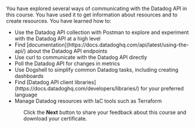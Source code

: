 You have explored several ways of communicating with the Datadog API in this course. You have used it to get information about resources and to create resources. You have learned how to:

<ul style="max-width: 75vw;  margin: auto;">
  <li>Use the Datadog API collection with Postman to explore and experiment with the Datadog API at a high level
  <li>Find [documentation](https://docs.datadoghq.com/api/latest/using-the-api/) about the Datadog API endpoints
  <li>Use curl to communicate with the Datadog API directly
  <li>Poll the Datadog API for changes in metrics
  <li>Use Dogshell to simplify common Datadog tasks, including creating dashboards
  <li>Find [Datadog API client libraries](https://docs.datadoghq.com/developers/libraries/) for your preferred language
  <li>Manage Datadog resources with IaC tools such as Terraform
<ul style="max-width: 75vw;  margin: auto;">

Click the **Next** button to share your feedback about this course and download your certificate.
